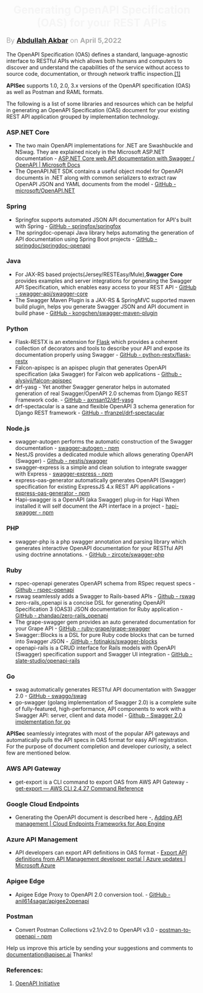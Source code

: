 <h1 align="center" style="color: #F5F5F5;"> <b> Generating OpenAPI Specification (OAS) for your REST APIs </b> </h1>

<p style="text-align: left;color: 	#A9A9A9;font-size:18px;"> By <b><a href="https://github.com/Abdullah-Akbar">Abdullah Akbar</a></b> on <b>April 5,2022</b> </p> 

 The OpenAPI Specification (OAS) defines a standard, language-agnostic interface to RESTful APIs which allows both humans and computers to discover and understand the capabilities of the service without access to source code, documentation, or through network traffic inspection.[[1]](https://www.openapis.org/)

**APISec** supports 1.0, 2.0, 3.x versions of the OpenAPI specification (OAS) as well as Postman and RAML formats.

The following is a list of some libraries and resources which can be helpful in generating an OpenAPI Specification (OAS) document for your existing REST API application grouped by implementation technology.
    
### **ASP.NET Core**  
   - The two main OpenAPI implementations for .NET are Swashbuckle and NSwag. They are explained nicely in the Microsoft ASP.NET documentation - [ASP.NET Core web API documentation with Swagger / OpenAPI | Microsoft Docs](https://docs.microsoft.com/en-us/aspnet/core/tutorials/web-api-help-pages-using-swagger?view=aspnetcore-6.0)
   - The OpenAPI.NET SDK contains a useful object model for OpenAPI documents in .NET along with common serializers to extract raw OpenAPI JSON and YAML documents from the model - [GitHub - microsoft/OpenAPI.NET](https://github.com/microsoft/OpenAPI.NET)

### **Spring**  
   - Springfox supports automated JSON API documentation for API's built with Spring - [GitHub - springfox/springfox](https://github.com/springfox/springfox)
   - The springdoc-openapi Java library helps automating the generation of API documentation using Spring Boot projects - [GitHub - springdoc/springdoc-openapi](https://github.com/springdoc/springdoc-openapi)
   
### **Java**
   - For JAX-RS based projects(Jersey/RESTEasy/Mule),**Swagger Core** provides examples and server integrations for generating the Swagger API Specification, which enables easy access to your REST API - [GitHub - swagger-api/swagger-core](https://github.com/swagger-api/swagger-core)
   - The Swagger Maven Plugin is a JAX-RS & SpringMVC supported maven build plugin, helps you generate Swagger JSON and API document in build phase -  [GitHub - kongchen/swagger-maven-plugin](https://github.com/kongchen/swagger-maven-plugin)

### **Python**
 - Flask-RESTX is an extension for [Flask](https://flask.palletsprojects.com/en/2.1.x/) which provides a coherent collection of decorators and tools to describe your API and expose its documentation properly using Swagger - [GitHub - python-restx/flask-restx](https://github.com/python-restx/flask-restx)
 - Falcon-apispec is an apispec plugin that generates OpenAPI specification (aka Swagger) for Falcon web applications -  [Github - alysivji/falcon-apispec](https://github.com/alysivji/falcon-apispec)
 - drf-yasg - Yet another Swagger generator helps in automated generation of real Swagger/OpenAPI 2.0 schemas from Django REST Framework code. - [GitHub - axnsan12/drf-yasg](https://github.com/axnsan12/drf-yasg)
 - drf-spectacular is a sane and flexible OpenAPI 3 schema generation for Django REST framework - [GitHub - tfranzel/drf-spectacular](https://github.com/tfranzel/drf-spectacular) 

### **Node.js**
 - swagger-autogen performs the automatic construction of the Swagger documentation - [swagger-autogen - npm](https://www.npmjs.com/package/swagger-autogen) 
 - NestJS provides a dedicated module which allows generating OpenAPI (Swagger) - [Github - nestjs/swagger](https://github.com/nestjs/swagger)
 - swagger-express is a simple and clean solution to integrate swagger with Express - [swagger-express - npm](https://www.npmjs.com/package/swagger-express)
 - express-oas-generator automatically generates OpenAPI (Swagger) specification for existing ExpressJS 4.x REST API applications - [express-oas-generator - npm](https://www.npmjs.com/package/express-oas-generator)
 - Hapi-swagger is a OpenAPI (aka Swagger) plug-in for Hapi When installed it will self document the API interface in a project - [hapi-swagger - npm](https://www.npmjs.com/package/hapi-swagger)

### **PHP**
 - swagger-php is a php swagger annotation and parsing library which generates interactive OpenAPI documentation for your RESTful API using doctrine annotations. -  [GitHub - zircote/swagger-php](https://github.com/zircote/swagger-php)

### **Ruby**
 - rspec-openapi generates OpenAPI schema from RSpec request specs - [Github - rspec-openapi](https://github.com/k0kubun/rspec-openapi)  
 - rswag seamlessly adds a Swagger to Rails-based APIs - [Github - rswag](https://github.com/rswag/rswag) 
 - zero-rails_openapi is a concise DSL for generating OpenAPI Specification 3 (OAS3) JSON documentation for Ruby application - [GitHub - zhandao/zero-rails_openapi](https://github.com/zhandao/zero-rails_openapi)
 - The grape-swagger gem provides an auto generated documentation for your Grape API - [GitHub - ruby-grape/grape-swagger](https://github.com/ruby-grape/grape-swagger)
 - Swagger::Blocks is a DSL for pure Ruby code blocks that can be turned into Swagger JSON - [.GitHub - fotinakis/swagger-blocks](https://github.com/fotinakis/swagger-blocks)
 - openapi-rails is a CRUD interface for Rails models with OpenAPI (Swagger) specification support and Swagger UI integration - [GitHub - slate-studio/openapi-rails](https://github.com/slate-studio/openapi-rails)

### **Go**
 - swag automatically generates RESTful API documentation with Swagger 2.0 - [GitHub - swaggo/swag](https://github.com/swaggo/swag) 
 - go-swagger (golang implementation of Swagger 2.0) is a complete suite of fully-featured, high-performance, API components to work with a Swagger API: server, client and data model - [Github - Swagger 2.0 implementation for go](https://github.com/go-swagger/go-swagger)

**APISec** seamlessly integrates with most of the popular API gateways and automatically pulls the API specs in OAS format for easy API registration.  For the purpose of document completion and developer curiosity, a select few are mentioned below. 

### **AWS API Gateway**
 - get-export  is a CLI  command to export OAS from AWS API Gateway - [get-export — AWS CLI 2.4.27 Command Reference](https://awscli.amazonaws.com/v2/documentation/api/latest/reference/apigateway/get-export.html) 

### **Google Cloud Endpoints**
 - Generating the OpenAPI document is described here -, [Adding API management | Cloud Endpoints Frameworks for App Engine](https://cloud.google.com/endpoints/docs/frameworks/java/adding-api-management) 

### **Azure API Management**
 - API developers can export API definitions in OAS format - [Export API definitions from API Management developer portal | Azure updates | Microsoft Azure](https://azure.microsoft.com/en-in/updates/export-api-definitions-from-api-management-developer-portal/)

### **Apigee Edge**
 - Apigee Edge Proxy to OpenAPI 2.0 conversion tool. - [GitHub - anil614sagar/apigee2openapi](https://github.com/anil614sagar/apigee2openapi) 

### **Postman**
 - Convert Postman Collections v2.1/v2.0 to OpenAPI v3.0 -  [postman-to-openapi - npm](https://www.npmjs.com/package/postman-to-openapi) 


Help us improve this article by sending your suggestions and comments to [documentation@apisec.ai](documentation@apisec.ai) Thanks!


### **References:**
 1. [OpenAPI Initiative](https://www.openapis.org/)



       




